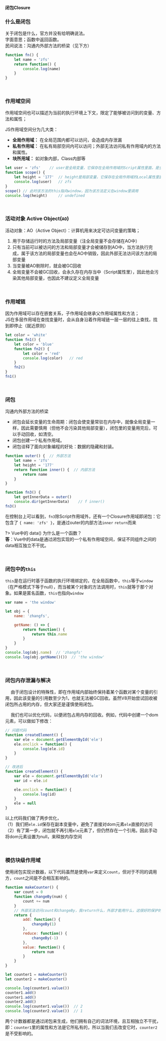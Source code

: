 #### 闭包Closure

### 什么是闭包

关于闭包是什么，官方并没有给明确说法。<br>
字面意思；函数中返回函数。<br>
民间说法：沟通内外部方法的桥梁（见下方）

```javascript
function fn() {
    let name = 'zfs'
    return function() {
        console.log(name)
    }
}
```

<br>

### 作用域空间

作用域空间也可以描述为当前的执行环境上下文，限定了能够被访问到的变量、方法和属性；

JS作用域空间分为几大类：
- **全局作用域：** 在全局范围内都可以访问，会造成内存泄漏
- **私有作用域：** 在私有局部空间内可以访问；外部无法访问私有作用域内的方法和属性。
- **块所用域：** 如对象内部，Class内部等

```javascript
let user = 'zfs'    // user是全局变量，它保存在全局作用域的Script属性里面，是全局可访问的。
function scope() {
    let height = '177'  // height是局部变量，它保存在全局作用域的Local属性里面，是局部可访问的。
    console.log(user)   // zfs     
}
scope() // 此时该方法的this指向window，因为该方法定义在window里调用
console.log(height)     // undefined
```

<br>

### 活动对象 Active Object(`AO`)

活动对象：AO（Active Object）：计算机用来决定可访问变量的策略；
1. 用于存储运行时的方法及局部变量（注全局变量不会存储在AO中）
2. 只有当前可以被访问的方法和局部变量才会被储存到AO中，当方法执行完成，属于该方法的局部变量也会在AO中销毁，因此外部无法访问该方法的局部变量
3. 当变量被AO剔除时，就会被GC回收
4. 全局变量不会被GC回收，会永久存在内存当中（Script属性里），因此他会污染其他局部变量，也因此不建议定义全局变量

<br>

### 作用域链

因为作用域可以存在嵌套关系，子作用域会继承父作用域属性和方法；<br>
JS在多层作用域在查找变量时，会从自身沿着作用域链一层一层的往上查找，找到即停止（就近原则）
```javascript
let color = 'white'
function fn1() {
    let color = 'blue'
    function fn2() {
        let color = 'red'
        console.log(color)   // red
    }
    fn2()
}
fn1()
```

<br>


### 闭包

沟通内外部方法的桥梁
- 闭包会延长变量的生命周期：闭包会使变量常驻在内存中，就像全局变量一样，因此需要慎用（但他不会污染其他局部变量），闭包里的变量用完后，可以手动回收，如清空。
- 闭包创建一个私有作用域。
- 闭包诠释了面向对象编程的好处：数据的隐藏和封装。


```javascript
function outer() {  // 外部方法
    let name = 'zfs'
    let height = '177'
    return function inner() {  // 内部方法
        return name
    }
}

function fn3() {
    let getInnerData = outer()
    console.dir(getInnerData)    // f inner()
fn3()
```
在控制台上可以看到，`fn3`除Script作用域外，还有一个Closure作用域即闭包：它包含了 `{ name: 'zfs' }`，是通过outer的内部方法`inner` `return`而来


?> Vue中的 data() 为什么是一个函数？<br>**答**：Vue中的data是通过闭包实现的一个私有作用域空间，保证不同组件之间的data相互独立不干扰。


<br>

### 闭包中的`this`

`this`是在运行时基于函数的执行环境绑定的，在全局函数中，`this`等于`window`（在严格模式下等于null），而当被某个对象的方法调用时，`this`就等于那个对象。如果是匿名函数，`this`也指向`window`

```javascript
var name = 'the window'

let obj = {
    name: 'zhangfs',

    getName: () => {
        return function() {
            return this.name
        }
    }
}
console.log(obj.name)  // 'zhangfs'
console.log(obj.getName()())  // 'the window'
```

<br>

### 闭包内存泄漏与解决

&emsp; 由于闭包设计的特殊性，即在作用域内部始终保持着某个函数对某个变量的引用，因此该变量的引用数至少为1，也就无法被GC回收。虽然V8开始尝试回收被闭包所占用的内存，但大家还是谨慎使用闭包。

&emsp; 我们也可以优化代码，以便闭包占用内存的回收。例如，代码中创建一个dom元素，可以做如下修改：
```javascript
// 问题代码
function createElement() {
    var ele = document.getElementById('ele')
    ele.onclick = function() {
        console.log(ele.id)
    }
}

// 改进后
function createElement() {
    var ele = document.getElementById('ele')
    var id = ele.id

    ele.onclick = function() {
        console.log(id)
    }
    ele = null
}
```

以上代码我们做了两步优化，<br>
（1）我们把`ele.id`保存在副本变量中，避免了直接对dom元素`ele`直接的访问 <br>
（2）有了第一步，闭包就不再引用`ele`元素了，但仍然存在一个引用。因此手动将dom元素设置为null，来释放内存空间

<br>

### 模仿块级作用域
使用闭包实现计数器，以下代码虽然是使用`var`来定义`count`，但对于不同的调用方，`count`之间是不会相互影响的。
```javascript
function makeCounter() {
    var count = 0
    function changeBy(num) {
        count += num
    }
    // 外部无法访问count和changeBy，我return什么，外部才能用什么，这很好的保护的内部的属性和方法
    return {
        add: function() {
            changeBy(1)
        },
        reduce: function() {
            changeBy(-1)
        },
        value: function() {
            return num
        }
    }
}

let counter1 = makeCounter()
let counter2 = makeCounter()

console.log(counter1.value())
counter1.add()
counter1.add()
counter2.add()
console.log(counter1.value())  // 2
console.log(counter2.value())  // 1
```
两个计数器都是通过闭包来生成，他们拥有自己的词法环境，且互相独立不干扰，即：`counter1`里的属性和方法是它所私有的，所以当我们去改变它时，`counter2`是不受影响的。


